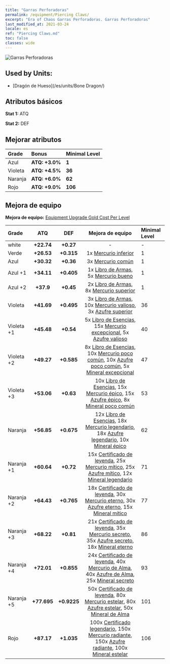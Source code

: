 ```yaml
---
title: "Garras Perforadoras"
permalink: /equipment/Piercing Claws/
excerpt: "Era of Chaos Garras Perforadoras. Garras Perforadoras"
last_modified_at: 2021-03-24
locale: es
ref: "Piercing Claws.md"
toc: false
classes: wide
---
```


  ![Garras Perforadoras](/images/e/e_3073.png)

## Used by Units:

* [Dragón de Hueso](/es/units/Bone Dragon/) 


## Atributos básicos
 **Stat 1:** ATQ

 **Stat 2:** DEF

## Mejorar atributos

  |     Grade    |   Bonus | Minimal Level | 
  |:-------------|:--------|:--------------| 
  | Azul | **ATQ: +3.0%** | **1** | 
  | Violeta | **ATQ: +4.5%** | **36** | 
  | Naranja | **ATQ: +6.0%** | **62** | 
  | Rojo | **ATQ: +9.0%** | **106** | 


## Mejora de equipo
 **Mejora de equipo:** [Equipment Upgrade Gold Cost Per Level](/equipment/EquipmentUpgradeCostPerLevel/) 

  |          Grade      | ATQ | DEF | Mejora de equipo | Minimal Level |
  |:--------------------|:---------:|:---------:|:----------------:|:--------------|
  | white | **+22.74** | **+0.27** | - | - |
  | Verde | **+26.53** | **+0.315** | 1x [Mercurio inferior](/es/Items/mat_2/) | 1 |
  | Azul | **+30.32** | **+0.36** | 3x [Mercurio común](/es/Items/mat_8/) | 1 |
  | Azul +1 | **+34.11** | **+0.405** | 1x [Libro de Armas](/es/Items/mat_18/), 5x [Mercurio bueno](/es/Items/mat_14/) | 1 |
  | Azul +2 | **+37.9** | **+0.45** | 2x [Libro de Armas](/es/Items/mat_25/), 8x [Mercurio superior](/es/Items/mat_21/) | 1 |
  | Violeta | **+41.69** | **+0.495** | 3x [Libro de Armas](/es/Items/mat_32/), 10x [Mercurio valioso](/es/Items/mat_28/), 3x [Azufre superior](/es/Items/mat_22/) | 36 |
  | Violeta +1 | **+45.48** | **+0.54** | 5x [Libro de Esencias](/es/Items/mat_39/), 15x [Mercurio excepcional](/es/Items/mat_35/), 5x [Azufre valioso](/es/Items/mat_29/) | 40 |
  | Violeta +2 | **+49.27** | **+0.585** | 8x [Libro de Esencias](/es/Items/mat_46/), 10x [Mercurio poco común](/es/Items/mat_42/), 10x [Azufre poco común](/es/Items/mat_43/), 5x [Mineral excepcional](/es/Items/mat_33/) | 47 |
  | Violeta +3 | **+53.06** | **+0.63** | 10x [Libro de Esencias](/es/Items/mat_53/), 15x [Mercurio épico](/es/Items/mat_49/), 15x [Azufre épico](/es/Items/mat_50/), 8x [Mineral poco común](/es/Items/mat_40/) | 53 |
  | Naranja | **+56.85** | **+0.675** | 12x [Libro de Esencias](/es/Items/mat_60/), 18x [Mercurio legendario](/es/Items/mat_56/), 18x [Azufre legendario](/es/Items/mat_57/), 10x [Mineral épico](/es/Items/mat_47/) | 62 |
  | Naranja +1 | **+60.64** | **+0.72** | 15x [Certificado de leyenda](/es/Items/mat_67/), 25x [Mercurio mítico](/es/Items/mat_63/), 25x [Azufre mítico](/es/Items/mat_64/), 12x [Mineral legendario](/es/Items/mat_54/) | 71 |
  | Naranja +2 | **+64.43** | **+0.765** | 18x [Certificado de leyenda](/es/Items/mat_74/), 30x [Mercurio eterno](/es/Items/mat_70/), 30x [Azufre eterno](/es/Items/mat_71/), 15x [Mineral mítico](/es/Items/mat_61/) | 77 |
  | Naranja +3 | **+68.22** | **+0.81** | 21x [Certificado de leyenda](/es/Items/mat_81/), 35x [Mercurio secreto](/es/Items/mat_77/), 35x [Azufre secreto](/es/Items/mat_78/), 18x [Mineral eterno](/es/Items/mat_68/) | 86 |
  | Naranja +4 | **+72.01** | **+0.855** | 24x [Certificado de leyenda](/es/Items/mat_88/), 40x [Mercurio de Alma](/es/Items/mat_84/), 40x [Azufre de Alma](/es/Items/mat_85/), 25x [Mineral secreto](/es/Items/mat_75/) | 93 |
  | Naranja +5 | **+77.695** | **+0.9225** | 50x [Certificado de leyenda](/es/Items/mat_95/), 80x [Mercurio estelar](/es/Items/mat_91/), 80x [Azufre estelar](/es/Items/mat_92/), 50x [Mineral de Alma](/es/Items/mat_82/) | 101 |
  | Rojo | **+87.17** | **+1.035** | 100x [Certificado legendario](/es/Items/mat_102/), 150x [Mercurio radiante](/es/Items/mat_98/), 150x [Azufre radiante](/es/Items/mat_99/), 100x [Mineral estelar](/es/Items/mat_89/) | 106 |

